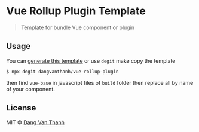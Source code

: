 # Vue Rollup Plugin Template

> Template for bundle Vue component or plugin

## Usage

You can [generate this template](https://github.com/dangvanthanh/vue-rollup-plugin/generate) or use `degit` make copy the template

```shell
$ npx degit dangvanthanh/vue-rollup-plugin
```

then find `vue-base` in javascript files of `build` folder then replace all by name of your component.

## License

MIT © [Dang Van Thanh](https://dangthanh.org)
